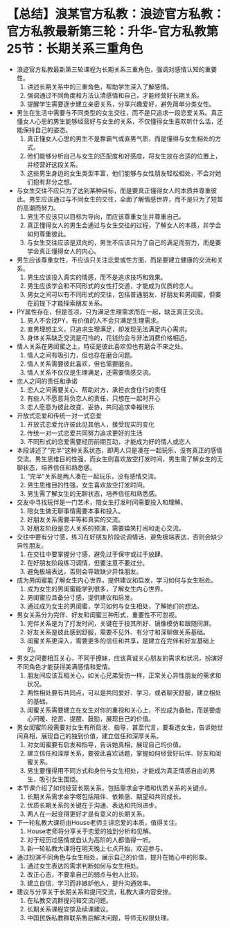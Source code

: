# 【总结】浪某官方私教：浪迹官方私教：官方私教最新第三轮：升华-官方私教第25节：长期关系三重角色

-   浪迹官方私教最新第三轮课程为长期关系三重角色，强调对感情认知的重要性。
    1.  讲述长期关系中的三重角色，帮助学生深入了解感情。
    2.  强调通过不同角度和方法认清感情和自己，才能经营好长期关系。
    3.  提醒学生需要逐步建立亲密关系，分享兴趣爱好，避免简单分类女性。
-   男生在生活中需要与不同类型的女生交往，而不是只追求一段恋爱关系。真正懂女人心思的男生能够经营好与女生的关系，不仅懂得女生喜欢听什么话，还能保持自己的姿态。
    1.  真正懂女人心思的男生不是靠霸气或直男气质，而是懂得与女生相处的方式。
    2.  他们能够分析自己与女生的匹配度和好感度，将女生放在合适的位置上，并经营好这段关系。
    3.  这些男生身边的女生类型丰富，他们能够与女性朋友轻松相处，不会对她们抱有非分之想。
-   与女生交往不应只为了达到某种目标，而是要真正懂得女人的本质并尊重彼此。男生应该通过与不同女生的交往，全面了解情感世界，而不是只为了短暂的高潮而努力。
    1.  男生不应该只以目标为导向，而应该尊重女生并尊重自己。
    2.  真正懂得女人的男生会通过与女生交往的过程，了解女人的本质，并学会如何尊重彼此。
    3.  与女生交往应该是双向的，男生不应该只为了自己的满足而努力，而是要学会真正懂得女人的内心。
-   男生应该尊重女性，不应该只关注恋爱或性方面，而是要建立健康的交流和关系。
    1.  男生应该投入真实的情感，而不是追求技巧和效果。
    2.  男生应该学会和不同形式的女性打交道，才能成为优质的恋人。
    3.  男女之间可以有不同形式的交往，包括普通朋友、好朋友和男闺蜜，但要在前提下才能探索朋友关系。
-   PY属性存在，但是苍凉，只为满足生理需求而在一起，缺乏真正交流。
    1.  男人不会找PY，有价值的人不会只满足生理需求。
    2.  直男理想主义，只追求生理满足，却发现无法满足内心需求。
    3.  身体关系缺乏交流是可怜的，花钱约会与非法消费价格相近。
-   情人关系在男闺蜜之上，特征是彼此喜欢但也有磨合不来之处。
    1.  情人之间有吸引力，但也存在磨合问题。
    2.  情人关系需要彼此喜欢，但也需要磨合。
    3.  情人关系不仅仅是生理满足，还需要情感交流。
-   恋人之间的责任和承诺
    1.  恋人之间需要关心、帮助对方，承担衣食住行的责任
    2.  有些人不愿意背负恋人的责任，只想在一起时开心
    3.  恋人愿意为彼此改变、妥协，共同追求幸福快乐
-   开放式恋爱和传统一对一式恋爱
    1.  开放式恋爱允许彼此见其他人，接受现实的变化
    2.  传统一对一式恋爱共同努力追求更好的生活
    3.  不同形式的恋爱需要经历前期互动，才能成为好的情人或恋人
-   本段讲述了“完半”这种关系状态，即两人只是凑在一起玩乐，没有真正的感情交流。男生思维目的性强，而女生则喜欢放空打发时间，男生需了解女生的无聊状态，培养信任和熟悉感。
    1.  “完半”关系是两人凑在一起玩乐，没有感情交流。
    2.  男生思维目的性强，女生喜欢放空打发时间。
    3.  男生需了解女生的无聊状态，培养信任和熟悉感。
-   交友中寻找玩伴是一门艺术，陪女生打发时间需要投入和理解。
    1.  陪女生做无聊事情需要本事和投入。
    2.  好朋友关系需要平等和真实的交流。
    3.  好朋友阶段是恋人关系的预演，需要嬉笑打闹和走心交流。
-   交往中要有分寸感，练习在好朋友阶段说调情话，避免极端表达，否则会缺少异性朋友。
    1.  在交往中要掌握分寸感，避免过于保守或过于放肆。
    2.  在好朋友阶段练习调情，但要注意不要过分。
    3.  避免极端表达，否则会导致缺少异性朋友。
-   成为男闺蜜能了解女生内心世界，提供建议和启发，学习如何与女生相处。
    1.  成为女生的男闺蜜能学到很多，了解女生内心世界。
    2.  男闺蜜应具备分寸感，提供建议和启发。
    3.  通过成为女生的男闺蜜，学习如何与女生相处，了解她们的想法。
-   男女关系分为完伴、好友和闺蜜三种形式，重要性不可忽视。
    1.  完伴关系是为了打发时间，关键在于投其所好、镜像模仿和跟随同屏。
    2.  好友关系是彼此感到舒服，需要不见外、有分寸和深聊做关系基础。
    3.  闺蜜关系更深入，需要更多的信任和共享，是建立在完伴和好友基础上的。
-   男女之间要相互关心，不同于撩妹，应该真诚关心朋友的需求和状况，扮演好不同角色才能获得美满感情和爱情。
    1.  朋友间应该互相关心，如关心兄弟受伤一样，正常关心异性朋友的需求和状况。
    2.  两性相处要有共同点，可以是共同爱好、学习，或者聊天舒服，建立相处的基础。
    3.  闺蜜关系需要建立在女生对你的重视和关心上，不应成为备胎，而是要虚心问暖、挖苦、提醒、鼓励，展现自己的价值。
-   男女闺蜜阶段需要对女生有所启发、指导，甚至代言，要看透女生，告诉她世间真相，展现自己的独到价值，建立信任和深厚关系。
    1.  对女闺蜜要有启发和指导，告诉她真相，展现自己的价值。
    2.  建立信任和深厚关系，要彼此喜欢话题，掌握如何经营好玩伴、好友和闺蜜关系。
    3.  男生要懂得用不同方式和身份与女生相处，才能成为真正情感自由的男生，吸引女生围绕。
-   本节课介绍了如何经营长期关系，包括需求金字塔和优质关系的关键点。
    1.  长期关系需求金字塔包括陪伴、依赖感、期望和共同成长。
    2.  优质长期关系的关键在于沟通、表达和共同进步。
    3.  两人在一起变得更好才是有意义的长期关系。
-   下一轮私教大课将由House老师主讲恋爱的本质，值得关注。
    1.  House老师将分享关于恋爱的独到分析和见解。
    2.  对于经历过感情或自认为高阶的人都值得一听。
    3.  新一轮私教大课将在明天晚上七点开始，欢迎参与。
-   通过扮演不同角色与女生相处，展示自己的价值，提升在她心中的形象。
    1.  通过女生表达的需求判断如何与女生相处。
    2.  改正心态，不要拿自己的弱点与他人比较。
    3.  建立自信，学习而非嫉妒他人，提升沟通效率。
-   建议与分享关于长期关系和提问交流，私教大课内容安排。
    1.  在私教交流群提问和交流问题。
    2.  长期关系课程安排及续课建议。
    3.  中国民族私教群联系售后解决问题，导师无权限处理。